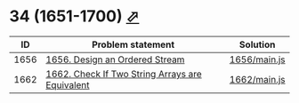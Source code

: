 # 34 (1651-1700) [⬀](https://leetcode.com/problemset/all/#page-34)


| ID   | Problem statement                                                                                                           | Solution                     |
|------|-----------------------------------------------------------------------------------------------------------------------------|------------------------------|
| 1656 | [1656. Design an Ordered Stream](https://leetcode.com/problems/design-an-ordered-stream/)                                   | [1656/main.js](1656/main.js) |
| 1662 | [1662. Check If Two String Arrays are Equivalent](https://leetcode.com/problems/check-if-two-string-arrays-are-equivalent/) | [1662/main.js](1662/main.js) |

